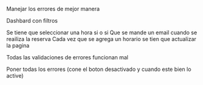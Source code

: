 Manejar los errores de mejor manera

Dashbard con filtros

Se tiene que seleccionar una hora si o si
Que se mande un email cuando se reailiza la reserva
Cada vez que se agrega un horario se tien que actualizar la pagina



Todas las validaciones de errores funcionan mal

Poner todas los errores (cone el boton desactivado y cuando este bien lo active)